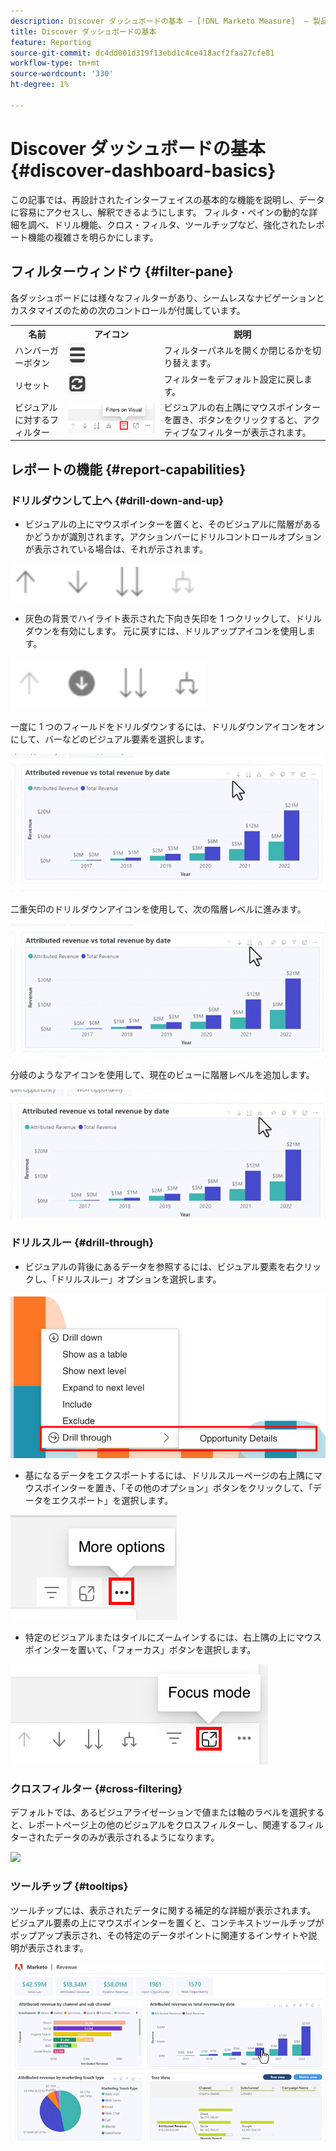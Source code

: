 ```yaml
---
description: Discover ダッシュボードの基本 — [!DNL Marketo Measure]  — 製品
title: Discover ダッシュボードの基本
feature: Reporting
source-git-commit: dc4dd001d319f13ebd1c4ce418acf2faa27cfe81
workflow-type: tm+mt
source-wordcount: '330'
ht-degree: 1%

---
```


# Discover ダッシュボードの基本 {#discover-dashboard-basics}

この記事では、再設計されたインターフェイスの基本的な機能を説明し、データに容易にアクセスし、解釈できるようにします。 フィルタ・ペインの動的な詳細を調べ、ドリル機能、クロス・フィルタ、ツールチップなど、強化されたレポート機能の複雑さを明らかにします。

## フィルターウィンドウ {#filter-pane}

各ダッシュボードには様々なフィルターがあり、シームレスなナビゲーションとカスタマイズのための次のコントロールが付属しています。

<table style="table-layout:auto"> 
 <tbody> 
  <tr> 
   <th>名前</th> 
   <th>アイコン</th>
   <th>説明</th>
  </tr> 
  <tr> 
   <td>ハンバーガーボタン</td> 
   <td><img src="assets/discover-dashboard-basics-1.png"></td>
   <td>フィルターパネルを開くか閉じるかを切り替えます。</td>
  </tr>
  <tr> 
   <td>リセット</td> 
   <td><img src="assets/discover-dashboard-basics-2.png"></td>
   <td>フィルターをデフォルト設定に戻します。</td>
  </tr>
   <tr> 
   <td>ビジュアルに対するフィルター</td> 
   <td><img src="assets/discover-dashboard-basics-3.png"></td>
   <td>ビジュアルの右上隅にマウスポインターを置き、ボタンをクリックすると、アクティブなフィルターが表示されます。</td>
  </tr>
 </tbody> 
</table>

## レポートの機能 {#report-capabilities}

### ドリルダウンして上へ {#drill-down-and-up}

* ビジュアルの上にマウスポインターを置くと、そのビジュアルに階層があるかどうかが識別されます。アクションバーにドリルコントロールオプションが表示されている場合は、それが示されます。

![](assets/discover-dashboard-basics-4.png)

* 灰色の背景でハイライト表示された下向き矢印を 1 つクリックして、ドリルダウンを有効にします。 元に戻すには、ドリルアップアイコンを使用します。

![](assets/discover-dashboard-basics-5.png)

一度に 1 つのフィールドをドリルダウンするには、ドリルダウンアイコンをオンにして、バーなどのビジュアル要素を選択します。

![](assets/discover-dashboard-basics-6.gif)

二重矢印のドリルダウンアイコンを使用して、次の階層レベルに進みます。

![](assets/discover-dashboard-basics-7.gif)

分岐のようなアイコンを使用して、現在のビューに階層レベルを追加します。

![](assets/discover-dashboard-basics-8.gif)

### ドリルスルー {#drill-through}

* ビジュアルの背後にあるデータを参照するには、ビジュアル要素を右クリックし、「ドリルスルー」オプションを選択します。

![](assets/discover-dashboard-basics-9.png)

* 基になるデータをエクスポートするには、ドリルスルーページの右上隅にマウスポインターを置き、「その他のオプション」ボタンをクリックして、「データをエクスポート」を選択します。

![](assets/discover-dashboard-basics-10.png)

* 特定のビジュアルまたはタイルにズームインするには、右上隅の上にマウスポインターを置いて、「フォーカス」ボタンを選択します。

![](assets/discover-dashboard-basics-11.png)

### クロスフィルター {#cross-filtering}

デフォルトでは、あるビジュアライゼーションで値または軸のラベルを選択すると、レポートページ上の他のビジュアルをクロスフィルターし、関連するフィルターされたデータのみが表示されるようになります。

![](assets/discover-dashboard-basics-12.gif)

### ツールチップ {#tooltips}

ツールチップには、表示されたデータに関する補足的な詳細が表示されます。 ビジュアル要素の上にマウスポインターを置くと、コンテキストツールチップがポップアップ表示され、その特定のデータポイントに関連するインサイトや説明が表示されます。

![](assets/discover-dashboard-basics-13.gif)
